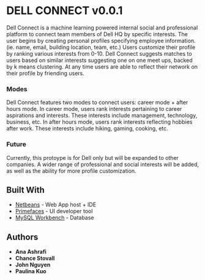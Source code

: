 # DELL CONNECT v0.0.1

Dell Connect is a machine learning powered internal social and professional platform to connect team members of Dell HQ by specific interests. The user begins by creating personal profiles specifying employee information. (ie. name, email, building location, team, etc.) Users customize their profile by ranking various interests from 0-10. Dell Connect suggests matches to users based on similar interests suggesting one on one meet ups, backed by k means clustering. At any time users are able to reflect their network on their profile by friending users.

### Modes

Dell Connect features two modes to connect users: career mode + after hours mode. In career mode, users rank interests pertaining to career aspirations and interests. These interests include management, technology, business, etc. In after hours mode, users rank interests reflecting hobbies after work. These interests include hiking, gaming, cooking, etc.

### Future

Currently, this protoype is for Dell only but will be expanded to other companies. A wider range of professional and social interests will be added, as well as the ability for more profile customization. 


## Built With

* [Netbeans](https://netbeans.org/downloads/start.html?platform=macosx&lang=en&option=javaee) - Web App host + IDE
* [Primefaces](https://www.primefaces.org/#primefaces) - UI developer tool
* [MySQL Workbench](https://dev.mysql.com/doc/workbench/en/) - Database

## Authors

* **Ana Ashrafi**
* **Chance Stovall**
* **John Nguyen**
* **Paulina Kuo**
